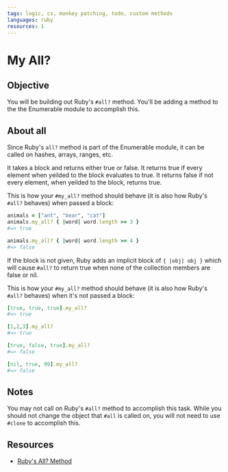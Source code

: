 ```yaml
---
tags: logic, cs, monkey patching, todo, custom methods
languages: ruby
resources: 1
---
```


# My All?

## Objective

You will be building out Ruby's `#all?` method. You'll be adding a method to the the Enumerable module to accomplish this.

## About all

Since Ruby's `all?` method is part of the Enumerable module, it can be called on hashes, arrays, ranges, etc. 

It takes a block and returns either true or false. It returns true if every element when yeilded to the block evaluates to true. It returns false if not every element, when yeilded to the block, returns true.

This is how your `#my_all?` method should behave (it is also how Ruby's `#all?` behaves) when passed a block:

```ruby
animals = ["ant", "bear", "cat"]
animals.my_all? { |word| word.length >= 3 } 
#=> true

animals.my_all? { |word| word.length >= 4 } 
#=> false
```

If the block is not given, Ruby adds an implicit block of `{ |obj| obj }` which will cause `#all?` to return true when none of the collection members are false or nil.

This is how your `#my_all?` method should behave (it is also how Ruby's `#all?` behaves) when it's not passed a block:

```ruby
[true, true, true].my_all?
#=> true

[1,2,3].my_all?
#=> true

[true, false, true].my_all?
#=> false

[nil, true, 99].my_all?
#=> false
```

## Notes

You may not call on Ruby's `#all?` method to accomplish this task. While you should not change the object that `#all` is called on, you will not need to use `#clone` to accomplish this.

## Resources

* [Ruby's All? Method](http://ruby-doc.org/core-2.2.1/Enumerable.html#method-i-all-3F)
